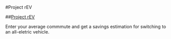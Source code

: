 #Project rEV

##[Project rEV](http://project-rev.surge.sh/)

Enter your average commmute and get a savings estimation for switching to an all-eletric vehicle.
